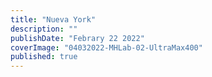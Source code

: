 ```yaml
---
title: "Nueva York"
description: ""
publishDate: "Febrary 22 2022"
coverImage: "04032022-MHLab-02-UltraMax400"
published: true
---
```

